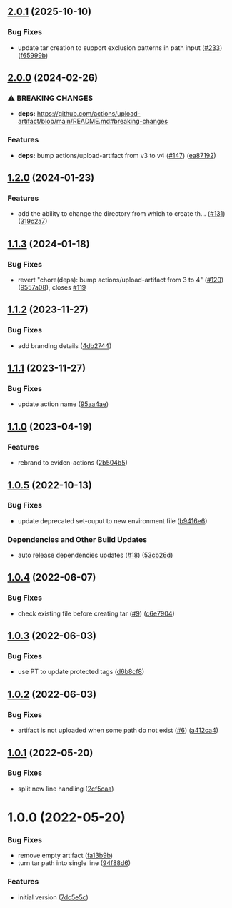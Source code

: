 ## [2.0.1](https://github.com/eviden-actions/upload-artifact/compare/v2.0.0...v2.0.1) (2025-10-10)

### Bug Fixes

* update tar creation to support exclusion patterns in path input ([#233](https://github.com/eviden-actions/upload-artifact/issues/233)) ([f65999b](https://github.com/eviden-actions/upload-artifact/commit/f65999b23a982abe8a5e9bff6b82b28f954fa5cd))

## [2.0.0](https://github.com/eviden-actions/upload-artifact/compare/v1.2.0...v2.0.0) (2024-02-26)


### ⚠ BREAKING CHANGES

* **deps:** https://github.com/actions/upload-artifact/blob/main/README.md#breaking-changes

### Features

* **deps:** bump actions/upload-artifact from v3 to v4 ([#147](https://github.com/eviden-actions/upload-artifact/issues/147)) ([ea87192](https://github.com/eviden-actions/upload-artifact/commit/ea87192e095de1e80e1bf27054c4248f041ab8de))

## [1.2.0](https://github.com/eviden-actions/upload-artifact/compare/v1.1.3...v1.2.0) (2024-01-23)


### Features

* add the ability to change the directory from which to create th… ([#131](https://github.com/eviden-actions/upload-artifact/issues/131)) ([319c2a7](https://github.com/eviden-actions/upload-artifact/commit/319c2a715d66c3fcbdc29b671f55353eb467f36a))

## [1.1.3](https://github.com/eviden-actions/upload-artifact/compare/v1.1.2...v1.1.3) (2024-01-18)


### Bug Fixes

* revert "chore(deps): bump actions/upload-artifact from 3 to 4" ([#120](https://github.com/eviden-actions/upload-artifact/issues/120)) ([9557a08](https://github.com/eviden-actions/upload-artifact/commit/9557a08fd26e368e1abbaec52c425cf4d061c072)), closes [#119](https://github.com/eviden-actions/upload-artifact/issues/119)

## [1.1.2](https://github.com/eviden-actions/upload-artifact/compare/v1.1.1...v1.1.2) (2023-11-27)


### Bug Fixes

* add branding details ([4db2744](https://github.com/eviden-actions/upload-artifact/commit/4db27440c104475bbe6ec83328315a9afe334378))

## [1.1.1](https://github.com/eviden-actions/upload-artifact/compare/v1.1.0...v1.1.1) (2023-11-27)


### Bug Fixes

* update action name ([95aa4ae](https://github.com/eviden-actions/upload-artifact/commit/95aa4ae27dd7fa45e3037cd5ee183cb0ba59aee8))

## [1.1.0](https://github.com/eviden-actions/upload-artifact/compare/v1.0.5...v1.1.0) (2023-04-19)


### Features

* rebrand to eviden-actions ([2b504b5](https://github.com/eviden-actions/upload-artifact/commit/2b504b5378430b4d7af5d7926e3b4c2933ff3562))

## [1.0.5](https://github.com/eviden-actions/upload-artifact/compare/v1.0.4...v1.0.5) (2022-10-13)


### Bug Fixes

* update deprecated set-ouput to new environment file ([b9416e6](https://github.com/eviden-actions/upload-artifact/commit/b9416e6100b2722e751b2767c11910999a4bb5d0))


### Dependencies and Other Build Updates

* auto release dependencies updates ([#18](https://github.com/eviden-actions/upload-artifact/issues/18)) ([53cb26d](https://github.com/eviden-actions/upload-artifact/commit/53cb26da9edd387413fe6fad96b86ea66cccb845))

## [1.0.4](https://github.com/eviden-actions/upload-artifact/compare/v1.0.3...v1.0.4) (2022-06-07)


### Bug Fixes

* check existing file before creating tar ([#9](https://github.com/eviden-actions/upload-artifact/issues/9)) ([c6e7904](https://github.com/eviden-actions/upload-artifact/commit/c6e790438477e82fb61892ea2325248cb1cf4e4c))

## [1.0.3](https://github.com/eviden-actions/upload-artifact/compare/v1.0.2...v1.0.3) (2022-06-03)


### Bug Fixes

* use PT to update protected tags ([d6b8cf8](https://github.com/eviden-actions/upload-artifact/commit/d6b8cf8cdb19a486a30169cd8d37b9d8454213e7))

## [1.0.2](https://github.com/eviden-actions/upload-artifact/compare/v1.0.1...v1.0.2) (2022-06-03)


### Bug Fixes

* artifact is not uploaded when some path do not exist ([#6](https://github.com/eviden-actions/upload-artifact/issues/6)) ([a412ca4](https://github.com/eviden-actions/upload-artifact/commit/a412ca45665c703332e6ba8f12dbb1e0146a9d32))

## [1.0.1](https://github.com/eviden-actions/upload-artifact/compare/v1.0.0...v1.0.1) (2022-05-20)


### Bug Fixes

* split new line handling ([2cf5caa](https://github.com/eviden-actions/upload-artifact/commit/2cf5caa55cf7765e58043737ecce99bccfd0b4f8))

# 1.0.0 (2022-05-20)


### Bug Fixes

* remove empty artifact ([fa13b9b](https://github.com/eviden-actions/upload-artifact/commit/fa13b9bfbdfec11b18e0c0863bf7ebced7dad39f))
* turn tar path into single line ([94f88d6](https://github.com/eviden-actions/upload-artifact/commit/94f88d66620e34a5cd426ad1805651845c2477fb))


### Features

* initial version ([7dc5e5c](https://github.com/eviden-actions/upload-artifact/commit/7dc5e5cb65cda44a06beb06b6bf9ee2b171054ec))

